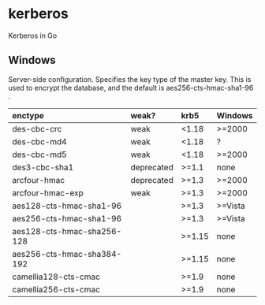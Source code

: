 # kerberos
Kerberos in Go

## Windows

Server-side configuration. Specifies the key type of the master
key. This is used to encrypt the database, and the default is
aes256-cts-hmac-sha1-96 .

| enctype                    | weak?      | krb5   | Windows |
| :------------              | :---       | :--    | :--     |
| des-cbc-crc                | weak       | <1.18  | >=2000  |
| des-cbc-md4                | weak       | <1.18  | ?       |
| des-cbc-md5                | weak       | <1.18  | >=2000  |
| des3-cbc-sha1              | deprecated | >=1.1  | none    |
| arcfour-hmac               | deprecated | >=1.3  | >=2000  |
| arcfour-hmac-exp           | weak       | >=1.3  | >=2000  |
| aes128-cts-hmac-sha1-96    |            | >=1.3  | >=Vista |
| aes256-cts-hmac-sha1-96    |            | >=1.3  | >=Vista |
| aes128-cts-hmac-sha256-128 |            | >=1.15 | none    |
| aes256-cts-hmac-sha384-192 |            | >=1.15 | none    |
| camellia128-cts-cmac       |            | >=1.9  | none    |
| camellia256-cts-cmac       |            | >=1.9  | none    |
